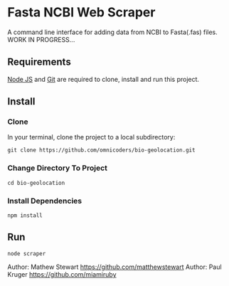 # Fasta NCBI Web Scraper
A command line interface for adding data from NCBI to Fasta(.fas) files.  
WORK IN PROGRESS... 

## Requirements
[Node JS](https://nodejs.org/en/download/) and [Git](https://git-scm.com/downloads) are required to clone, install and run this project.

## Install

### Clone
In your terminal, clone the project to a local subdirectory:
```
git clone https://github.com/omnicoders/bio-geolocation.git
```

### Change Directory To Project
```
cd bio-geolocation
```

### Install Dependencies
```
npm install
```

## Run 
```
node scraper
```
  
Author: Mathew Stewart https://github.com/matthewstewart
Author: Paul Kruger    https://github.com/miamiruby
